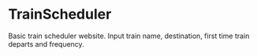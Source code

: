 # TrainScheduler
Basic train scheduler website. Input train name, destination, first time train departs and frequency. 

